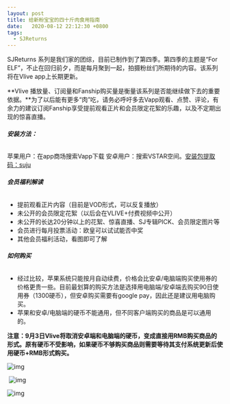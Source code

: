 ```yaml
---
layout: post
title: 给新粉宝宝的四十斤肉食用指南
date:   2020-08-12 22:12:30 +0800
tags:
  - SJReturns
---
```


SJReturns 系列是我们家的团综，目前已制作到了第四季。第四季的主题是“For ELF”，不止在回归前夕，而是每月聚到一起，拍摄粉丝们所期待的内容。该系列将在Vlive app上长期更新。

**Vlive 播放量、订阅量和Fanship购买量是衡量该系列是否能继续做下去的重要依据。**为了以后能有更多“肉”吃，请务必呼吁多去Vapp观看、点赞、评论，有余力的建议订阅Fanship享受提前观看正片和会员限定花絮的乐趣，以及不定期出现的惊喜直播。



###### **安装方法：**
苹果用户：在app商场搜索Vapp下载
安卓用户：搜索VSTAR空间。[安装包提取码：suju](https://pan.baidu.com/s/1pQXWUqrtl4-UBfHWzPcfnw)

###### **会员福利解读**
- 提前观看正片内容（目前是VOD形式，可以反复播放）
- 未公开的会员限定花絮（以后会在VLIVE+付费视频中公开）
- 未公开的长达20分钟以上的花絮、惊喜直播、SJ专辑PICK、会员限定图片等
- 会员进行每月投票活动：欧皇可以试试能否中奖
- 其他会员福利活动，看图即可了解

###### **如何购买**
- 经过比较，苹果系统只能按月自动续费，价格会比安卓/电脑端购买使用券的价格更贵一些。目前最划算的购买方法是选择用电脑端/安卓端去购买90日使用券（1300硬币），但安卓购买需要有google pay，因此还是建议用电脑购买。
- 苹果和安卓/电脑端的硬币不能通用，但不同客户端购买的商品是可以通用的。

**注意：9月3日Vlive将取消安卓端和电脑端的硬币，变成直接用RMB购买商品的形式。原有硬币不受影响，如果硬币不够购买商品则需要等待其支付系统更新后使用硬币+RMB形式购买。**

![img](https://cdn.jsdelivr.net/gh/penglanxindong1106/pic/007ZZwvGly1geqkkhug3mj31gx0ttdtr.jpg)

​	![img](https://cdn.jsdelivr.net/gh/penglanxindong1106/pic/007ZZwvGly1geqkwwxbknj31fr0t618h.jpg)

![img](https://cdn.jsdelivr.net/gh/penglanxindong1106/pic/007ZZwvGly1ge8cw1xlnhj30xl0p8n4p.jpg)